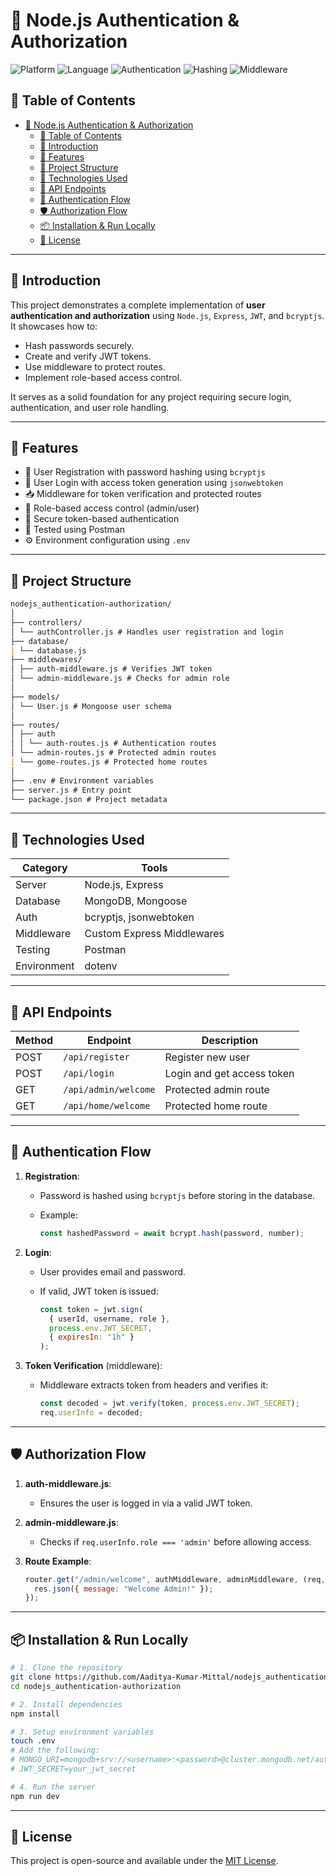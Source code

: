 # 🔐 Node.js Authentication & Authorization

![Platform](https://img.shields.io/badge/platform-Node.js-greem) ![Language](https://img.shields.io/badge/language-JavaScript-yellow) ![Authentication](https://img.shields.io/badge/authentication-JWT-violet) ![Hashing](https://img.shields.io/badge/passwords-bcryptjs-indigo) ![Middleware](https://img.shields.io/badge/middleware-Express.js-purple)

## 📑 Table of Contents

- [🔐 Node.js Authentication \& Authorization](#-nodejs-authentication--authorization)
  - [📑 Table of Contents](#-table-of-contents)
  - [📌 Introduction](#-introduction)
  - [🚀 Features](#-features)
  - [📂 Project Structure](#-project-structure)
  - [🔗 Technologies Used](#-technologies-used)
  - [📡 API Endpoints](#-api-endpoints)
  - [🔐 Authentication Flow](#-authentication-flow)
  - [🛡️ Authorization Flow](#️-authorization-flow)
  - [📦 Installation \& Run Locally](#-installation--run-locally)
  - [📄 License](#-license)

---

## 📌 Introduction

This project demonstrates a complete implementation of **user authentication and authorization** using `Node.js`, `Express`, `JWT`, and `bcryptjs`. It showcases how to:

- Hash passwords securely.
- Create and verify JWT tokens.
- Use middleware to protect routes.
- Implement role-based access control.

It serves as a solid foundation for any project requiring secure login, authentication, and user role handling.

---

## 🚀 Features

- 🔐 User Registration with password hashing using `bcryptjs`
- 🔑 User Login with access token generation using `jsonwebtoken`
- 📥 Middleware for token verification and protected routes
- 👮 Role-based access control (admin/user)
- 🧱 Secure token-based authentication
- 🧪 Tested using Postman
- ⚙️ Environment configuration using `.env`

---

## 📂 Project Structure

```md
nodejs_authentication-authorization/
│
├── controllers/
│ └── authController.js # Handles user registration and login
├── database/
| └── database.js
├── middlewares/
│ ├── auth-middleware.js # Verifies JWT token
│ └── admin-middleware.js # Checks for admin role
│
├── models/
│ └── User.js # Mongoose user schema
│
├── routes/
│ ├── auth
│ │ └── auth-routes.js # Authentication routes
│ └── admin-routes.js # Protected admin routes
| └── gome-routes.js # Protected home routes
│
├── .env # Environment variables
├── server.js # Entry point
└── package.json # Project metadata
```

---

## 🔗 Technologies Used

| Category    | Tools                      |
| ----------- | -------------------------- |
| Server      | Node.js, Express           |
| Database    | MongoDB, Mongoose          |
| Auth        | bcryptjs, jsonwebtoken     |
| Middleware  | Custom Express Middlewares |
| Testing     | Postman                    |
| Environment | dotenv                     |

---

## 📡 API Endpoints

| Method | Endpoint             | Description                |
| ------ | -------------------- | -------------------------- |
| POST   | `/api/register`      | Register new user          |
| POST   | `/api/login`         | Login and get access token |
| GET    | `/api/admin/welcome` | Protected admin route      |
| GET    | `/api/home/welcome`  | Protected home route       |

---

## 🔐 Authentication Flow

1. **Registration**:

   - Password is hashed using `bcryptjs` before storing in the database.
   - Example:

     ```js
     const hashedPassword = await bcrypt.hash(password, number);
     ```

2. **Login**:

   - User provides email and password.
   - If valid, JWT token is issued:

     ```js
     const token = jwt.sign(
       { userId, username, role },
       process.env.JWT_SECRET,
       { expiresIn: "1h" }
     );
     ```

3. **Token Verification** (middleware):

   - Middleware extracts token from headers and verifies it:

     ```js
     const decoded = jwt.verify(token, process.env.JWT_SECRET);
     req.userInfo = decoded;
     ```

---

## 🛡️ Authorization Flow

1. **auth-middleware.js**:

   - Ensures the user is logged in via a valid JWT token.

2. **admin-middleware.js**:

   - Checks if `req.userInfo.role === 'admin'` before allowing access.

3. **Route Example**:

   ```js
   router.get("/admin/welcome", authMiddleware, adminMiddleware, (req, res) => {
     res.json({ message: "Welcome Admin!" });
   });
   ```

---

## 📦 Installation & Run Locally

```bash
# 1. Clone the repository
git clone https://github.com/Aaditya-Kumar-Mittal/nodejs_authentication-authorization.git
cd nodejs_authentication-authorization

# 2. Install dependencies
npm install

# 3. Setup environment variables
touch .env
# Add the following:
# MONGO_URI=mongodb+srv://<username>:<password>@cluster.mongodb.net/auth
# JWT_SECRET=your_jwt_secret

# 4. Run the server
npm run dev
```

---

## 📄 License

This project is open-source and available under the [MIT License](LICENSE).
